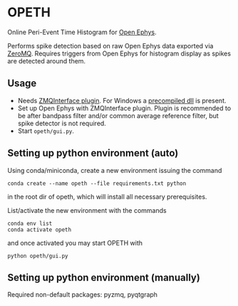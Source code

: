 # OPETH
Online Peri-Event Time Histogram for [Open Ephys](http://www.open-ephys.org/gui).

Performs spike detection based on raw Open Ephys data exported via [ZeroMQ](https://zeromq.org). Requires triggers from Open Ephys for histogram display as spikes are detected around them.

## Usage

- Needs [ZMQInterface plugin](https://github.com/bandita137/ZMQInterface). For Windows a [precompiled dll](https://github.com/bandita137/ZMQInterface/releases/download/v0.2-pre/ZMQInterface.dll) is present. 
- Set up Open Ephys with ZMQInterface plugin. Plugin is recommended to be after bandpass filter and/or common average reference filter, but spike detector is not required.
- Start `opeth/gui.py`.

## Setting up python environment (auto)

Using conda/miniconda, create a new environment issuing the command
```
conda create --name opeth --file requirements.txt python
```
in the root dir of opeth, which will install all necessary prerequisites. 

List/activate the new environment with the commands
```
conda env list
conda activate opeth
```
and once activated you may start OPETH with 
```
python opeth/gui.py
```

## Setting up python environment (manually)

Required non-default packages: pyzmq, pyqtgraph
